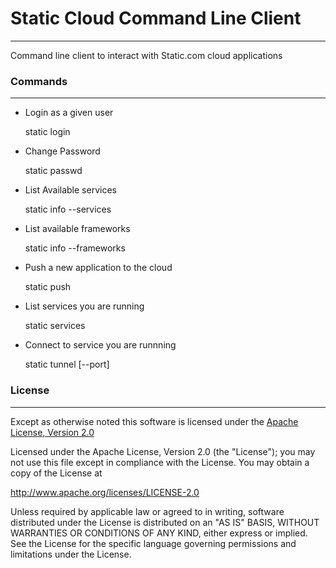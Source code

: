 # Static Cloud Command Line Client
---
Command line client to interact with Static.com cloud applications

### Commands
---
* Login as a given user

	static login

* Change Password

	static passwd

* List Available services

	static info --services

* List available frameworks

	static info --frameworks

* Push a new application to the cloud

	static push

* List services you are running

	static services

* Connect to service you are runnning

	static tunnel <servicename> [--port]
	

### License
---
Except as otherwise noted this software is licensed under the [Apache License, Version 2.0](http://www.apache.org/licenses/LICENSE-2.0.html)

Licensed under the Apache License, Version 2.0 (the "License");
you may not use this file except in compliance with the License.
You may obtain a copy of the License at

  http://www.apache.org/licenses/LICENSE-2.0

Unless required by applicable law or agreed to in writing, software
distributed under the License is distributed on an "AS IS" BASIS,
WITHOUT WARRANTIES OR CONDITIONS OF ANY KIND, either express or implied.
See the License for the specific language governing permissions and
limitations under the License.
